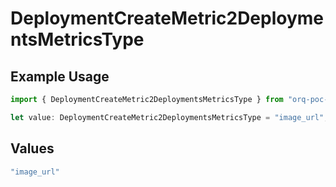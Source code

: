 # DeploymentCreateMetric2DeploymentsMetricsType

## Example Usage

```typescript
import { DeploymentCreateMetric2DeploymentsMetricsType } from "orq-poc-typescript-multi-env-version/models/operations";

let value: DeploymentCreateMetric2DeploymentsMetricsType = "image_url";
```

## Values

```typescript
"image_url"
```